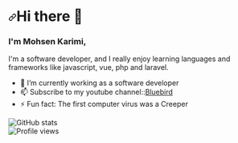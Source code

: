 <h1 dir="auto"><a id="user-content-Hello" class="anchor" aria-hidden="true" href="#Hello"><svg class="octicon octicon-link" viewBox="0 0 16 16" version="1.1" width="16" height="16" aria-hidden="true"><path fill-rule="evenodd" d="M7.775 3.275a.75.75 0 001.06 1.06l1.25-1.25a2 2 0 112.83 2.83l-2.5 2.5a2 2 0 01-2.83 0 .75.75 0 00-1.06 1.06 3.5 3.5 0 004.95 0l2.5-2.5a3.5 3.5 0 00-4.95-4.95l-1.25 1.25zm-4.69 9.64a2 2 0 010-2.83l2.5-2.5a2 2 0 012.83 0 .75.75 0 001.06-1.06 3.5 3.5 0 00-4.95 0l-2.5 2.5a3.5 3.5 0 004.95 4.95l1.25-1.25a.75.75 0 00-1.06-1.06l-1.25 1.25a2 2 0 01-2.83 0z"></path></svg></a>Hi there 👋</h1>

<!-- ### Hi there 👋,  -->
### I'm Mohsen Karimi,
I'm a software developer, and I really enjoy learning languages and frameworks like javascript, vue, php and laravel. <!-- I also design in general.-->


- 🔭 I’m currently working as a software developer 
- 📫 Subscribe to my youtube channel::<a href=" https://www.youtube.com/c/BluebirdTech ">Bluebird</a>
- ⚡ Fun fact: The first computer virus was a Creeper 


<!--
[<img src='https://cdn.jsdelivr.net/npm/simple-icons@3.0.1/icons/github.svg' alt='github' height='40'>](https://github.com/mohsenkarimi-mk)  [<img src='https://cdn.jsdelivr.net/npm/simple-icons@3.0.1/icons/instagram.svg' alt='instagram' height='40'>](https://www.instagram.com/mohsen.karimi.mk/)  [<img src='https://cdn.jsdelivr.net/npm/simple-icons@3.0.1/icons/twitter.svg' alt='twitter' height='40'>](https://twitter.com/Mohsen__karimi)  [<img src='https://cdn.jsdelivr.net/npm/simple-icons@3.0.1/icons/youtube.svg' alt='YouTube' height='40'>](https://www.youtube.com/channel/https://www.youtube.com/c/BluebirdTech)  
-->
![GitHub stats](https://github-readme-stats.vercel.app/api?username=mohsenkarimi-mk&show_icons=true)  
![Profile views](https://gpvc.arturio.dev/mohsenkarimi-mk) 


